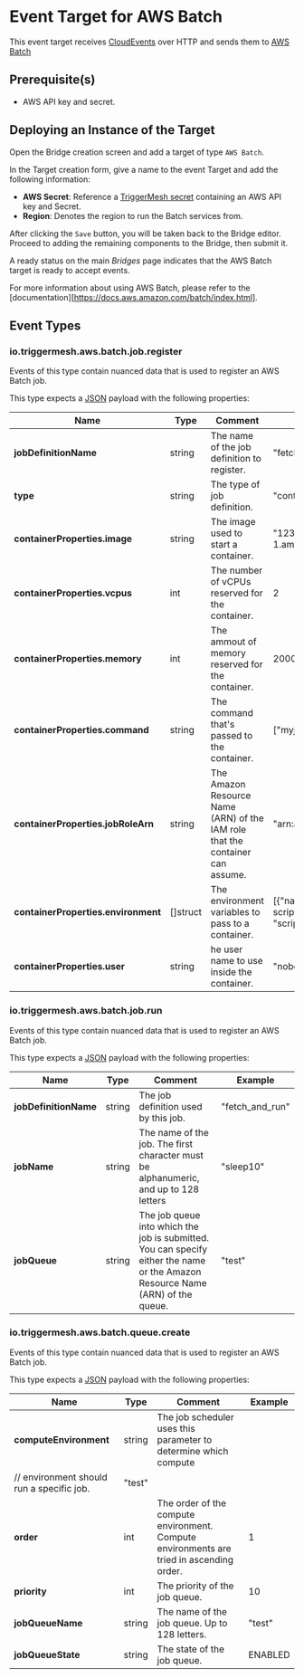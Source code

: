 # Event Target for AWS Batch

This event target receives [CloudEvents][ce] over HTTP and sends them to [AWS Batch](https://aws.amazon.com/batch/)

## Prerequisite(s)

- AWS API key and secret.

## Deploying an Instance of the Target

Open the Bridge creation screen and add a target of type `AWS Batch`.

In the Target creation form, give a name to the event Target and add the following information:

- **AWS Secret**: Reference a [TriggerMesh secret](../guides/secrets.md) containing an AWS API key and Secret.
- **Region**: Denotes the region to run the Batch services from. 

After clicking the `Save` button, you will be taken back to the Bridge editor. Proceed to adding the remaining
components to the Bridge, then submit it.

A ready status on the main _Bridges_ page indicates that the AWS Batch target is ready to accept events.

For more information about using AWS Batch, please refer to the [documentation][https://docs.aws.amazon.com/batch/index.html].

## Event Types
### io.triggermesh.aws.batch.job.register

Events of this type contain nuanced data that is used to register an AWS Batch job. 

This type expects a [JSON][ce-jsonformat] payload with the following properties:

| Name  |  Type |  Comment | Example
|---|---|---|---|
| **jobDefinitionName** | string | The name of the job definition to register. | "fetch_and_run" |
| **type** | string | The type of job definition. |  "container" |
| **containerProperties.image** | string | The image used to start a container. | "123456789012.dkr.ecr.us-east-1.amazonaws.com/fetch_and_run" |
| **containerProperties.vcpus** | int | The number of vCPUs reserved for the container. |  2|
| **containerProperties.memory** | int | The ammout of memory reserved for the container. |  2000|
| **containerProperties.command** | string | The command that's passed to the container. |  ["myjob.sh","60"] |
| **containerProperties.jobRoleArn** | string | The Amazon Resource Name (ARN) of the IAM role that the container can assume. |  "arn:aws:iam::123456789012:role/AWSBatchS3ReadOnly" |
| **containerProperties.environment** | []struct | The environment variables to pass to a container. |  [{"name": "BATCH_FILE_S3_URL","value": "s3://my-batch-scripts/myjob.sh"},{"name": "BATCH_FILE_TYPE","value": "script"}]|
| **containerProperties.user** | string | he user name to use inside the container. |  "nobody"|

### io.triggermesh.aws.batch.job.run

Events of this type contain nuanced data that is used to register an AWS Batch job. 

This type expects a [JSON][ce-jsonformat] payload with the following properties:

| Name  |  Type |  Comment | Example
|---|---|---|---|
| **jobDefinitionName** | string | The job definition used by this job.  | "fetch_and_run" |
| **jobName** | string | The name of the job. The first character must be alphanumeric, and up to 128 letters  |  "sleep10" |
| **jobQueue** | string | The job queue into which the job is submitted. You can specify either the name or the Amazon Resource Name (ARN) of the queue.  |  "test" |

### io.triggermesh.aws.batch.queue.create

Events of this type contain nuanced data that is used to register an AWS Batch job. 

This type expects a [JSON][ce-jsonformat] payload with the following properties:

| Name  |  Type |  Comment | Example
|---|---|---|---|
| **computeEnvironment** | string | The job scheduler uses this parameter to determine which compute
	// environment should run a specific job.  | "test" |
| **order** | int | The order of the compute environment. Compute environments are tried in ascending order. |  1 |
| **priority** | int |  The priority of the job queue.  |  10 |
| **jobQueueName** | string |  The name of the job queue. Up to 128 letters.  |  "test"|
| **jobQueueState** | string |  The state of the job queue. |  ENABLED |


[ce]: https://cloudevents.io/
[ce-jsonformat]: https://github.com/cloudevents/spec/blob/v1.0/json-format.md
